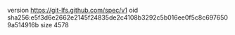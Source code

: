 version https://git-lfs.github.com/spec/v1
oid sha256:e5f3d6e2662e2145f24835de2c4108b3292c5b016ee0f5c8c6976509a514916b
size 4578
